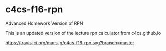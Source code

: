 # c4cs-f16-rpn
Advanced Homework Version of RPN

This is an updated version of the lecture rpn calculator from c4cs.github.io

https://travis-ci.org/mars-g/c4cs-f16-rpn.svg?branch=master 

